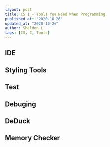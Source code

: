 ```yaml
---
layout: post
title: CS 1 - Tools You Need When Programming
published_at: "2020-10-26"
updated_at: "2020-10-26"
author: Sheldon L
tags: [CS, C, Tools]
---
```


## IDE

## Styling Tools

## Test

## Debuging

## DeDuck

## Memory Checker

